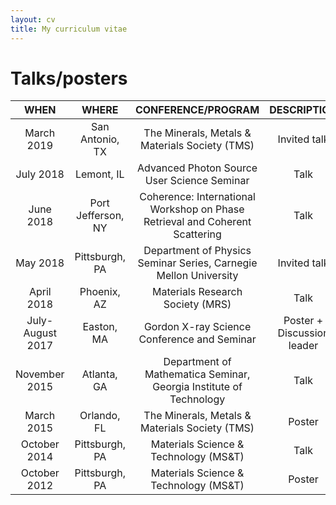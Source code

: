 ```yaml
---
layout: cv
title: My curriculum vitae
---
```


# Talks/posters

| **WHEN** | **WHERE** | **CONFERENCE/PROGRAM** | **DESCRIPTION** |
|:--------:|:---------:|:----------------------:|:---------------:|
| March 2019 | San Antonio, TX | The Minerals, Metals & Materials Society (TMS) | Invited talk |
| July 2018 | Lemont, IL | Advanced Photon Source User Science Seminar | Talk |
| June 2018 | Port Jefferson, NY | Coherence: International Workshop on Phase Retrieval and Coherent Scattering | Talk |
| May 2018 | Pittsburgh, PA | Department of Physics Seminar Series, Carnegie Mellon University | Invited talk |
| April 2018 | Phoenix, AZ | Materials Research Society (MRS) | Talk |
| July-August 2017 | Easton, MA | Gordon X-ray Science Conference and Seminar | Poster + Discussion leader |
| November 2015 | Atlanta, GA | Department of Mathematica Seminar, Georgia Institute of Technology | Talk |
| March 2015 | Orlando, FL | The Minerals, Metals & Materials Society (TMS) | Poster | 
| October 2014 | Pittsburgh, PA | Materials Science & Technology (MS&T) | Talk |
| October 2012 | Pittsburgh, PA | Materials Science & Technology (MS&T) | Poster |

